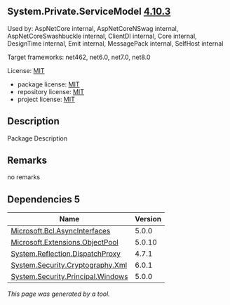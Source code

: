 System.Private.ServiceModel [4.10.3](https://www.nuget.org/packages/System.Private.ServiceModel/4.10.3)
--------------------

Used by: AspNetCore internal, AspNetCoreNSwag internal, AspNetCoreSwashbuckle internal, ClientDI internal, Core internal, DesignTime internal, Emit internal, MessagePack internal, SelfHost internal

Target frameworks: net462, net6.0, net7.0, net8.0

License: [MIT](../../../../licenses/mit) 

- package license: [MIT](https://licenses.nuget.org/MIT) 
- repository license: [MIT](https://github.com/dotnet/wcf) 
- project license: [MIT](https://github.com/dotnet/wcf) 

Description
-----------
Package Description

Remarks
-----------
no remarks


Dependencies 5
-----------

|Name|Version|
|----------|:----|
|[Microsoft.Bcl.AsyncInterfaces](../../../../packages/nuget.org/microsoft.bcl.asyncinterfaces/5.0.0)|5.0.0|
|[Microsoft.Extensions.ObjectPool](../../../../packages/nuget.org/microsoft.extensions.objectpool/5.0.10)|5.0.10|
|[System.Reflection.DispatchProxy](../../../../packages/nuget.org/system.reflection.dispatchproxy/4.7.1)|4.7.1|
|[System.Security.Cryptography.Xml](../../../../packages/nuget.org/system.security.cryptography.xml/6.0.1)|6.0.1|
|[System.Security.Principal.Windows](../../../../packages/nuget.org/system.security.principal.windows/5.0.0)|5.0.0|

*This page was generated by a tool.*